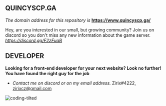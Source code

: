 ## **QUINCYSCP.GA**

*The domain address for this repository is* **https://www.quincyscp.ga/**


Hey, are you interested in our small, but growing community? Join us on discord so you don't miss any new information about the game server.
*https://discord.gg/F2zFuaB*

## **DEVELOPER**
**Looking for a front-end developer for your next website? Look no further! You have found the right guy for the job**
- *Contact me on discord or on my email address.*
Zirix#4222, zirixcz@gmail.com

![coding-tilted](https://user-images.githubusercontent.com/49836430/111043863-534b8480-8445-11eb-972d-315fca4fdae5.jpg)


